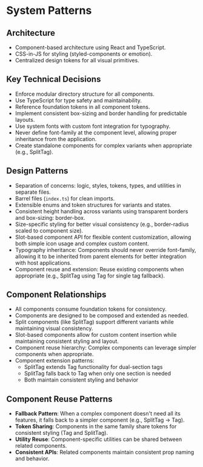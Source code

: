 # System Patterns

## Architecture
- Component-based architecture using React and TypeScript.
- CSS-in-JS for styling (styled-components or emotion).
- Centralized design tokens for all visual primitives.

## Key Technical Decisions
- Enforce modular directory structure for all components.
- Use TypeScript for type safety and maintainability.
- Reference foundation tokens in all component tokens.
- Implement consistent box-sizing and border handling for predictable layouts.
- Use system fonts with custom font integration for typography.
- Never define font-family at the component level, allowing proper inheritance from the application.
- Create standalone components for complex variants when appropriate (e.g., SplitTag).

## Design Patterns
- Separation of concerns: logic, styles, tokens, types, and utilities in separate files.
- Barrel files (`index.ts`) for clean imports.
- Extensible enums and token structures for variants and states.
- Consistent height handling across variants using transparent borders and box-sizing: border-box.
- Size-specific styling for better visual consistency (e.g., border-radius scaled to component size).
- Slot-based component API for flexible content customization, allowing both simple icon usage and complex custom content.
- Typography inheritance: Components should never override font-family, allowing it to be inherited from parent elements for better integration with host applications.
- Component reuse and extension: Reuse existing components when appropriate (e.g., SplitTag using Tag for single tag fallback).

## Component Relationships
- All components consume foundation tokens for consistency.
- Components are designed to be composed and extended as needed.
- Split components (like SplitTag) support different variants while maintaining visual consistency.
- Slot-based components allow for custom content insertion while maintaining consistent styling and layout.
- Component reuse hierarchy: Complex components can leverage simpler components when appropriate.
- Component extension patterns: 
  - SplitTag extends Tag functionality for dual-section tags
  - SplitTag falls back to Tag when only one section is needed
  - Both maintain consistent styling and behavior

## Component Reuse Patterns
- **Fallback Pattern**: When a complex component doesn't need all its features, it falls back to a simpler component (e.g., SplitTag → Tag).
- **Token Sharing**: Components in the same family share tokens for consistent styling (Tag and SplitTag).
- **Utility Reuse**: Component-specific utilities can be shared between related components.
- **Consistent APIs**: Related components maintain consistent prop naming and behavior. 